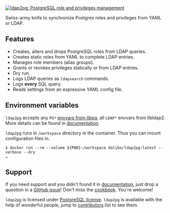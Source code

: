 [![ldap2pg: PostgreSQL role and privileges management](https://github.com/dalibo/ldap2pg/raw/master/docs/img/logo-phrase.png)](https://labs.dalibo.com/ldap2pg)

Swiss-army knife to synchronize Postgres roles and privileges from YAML
or LDAP.

## Features

-   Creates, alters and drops PostgreSQL roles from LDAP queries.
-   Creates static roles from YAML to complete LDAP entries.
-   Manages role members (alias *groups*).
-   Grants or revokes privileges statically or from LDAP entries.
-   Dry run.
-   Logs LDAP queries as `ldapsearch` commands.
-   Logs **every** SQL query.
-   Reads settings from an expressive YAML config file.


## Environment variables

`ldap2pg` accepts any `PG*`
[envvars from libpq](https://www.postgresql.org/docs/current/libpq-envars.html),
all `LDAP*` envvars from libldap2. More details can be found in
[documentation](https://ldap2pg.readthedocs.io/en/latest/).

`ldap2pg` runs in `/workspace` directory in the container. Thus you can mount
configuration files in.

``` console
$ docker run --rm --volume ${PWD}:/workspace dalibo/ldap2pg:latest --verbose --dry
…
```


## Support

If you need support and you didn\'t found it in
[documentation](https://ldap2pg.readthedocs.io/en/latest/), just drop a question
in a [GitHub issue](https://github.com/dalibo/ldap2pg/issues/new)! Don\'t miss
the [cookbook](https://ldap2pg.readthedocs.io/en/latest/cookbook/). You\'re
welcome!

`ldap2pg` is licensed under
[PostgreSQL license](https://opensource.org/licenses/postgresql). `ldap2pg` is
available with the help of wonderful people, jump to
[contributors](https://github.com/dalibo/ldap2pg/blob/master/CONTRIBUTING.md#contributors)
list to see them.
